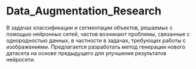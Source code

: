 # Data_Augmentation_Research
В задачах классификации и сегментации объектов, решаемых с помощью нейронных сетей, частов возникают проблемы, связанные с однородностью данных, в частности в задачах, требующих работы с изображениями. Предлагается разработать метод генерации нового датасета на основе предыдущего для улучшения результатов нейросети.
